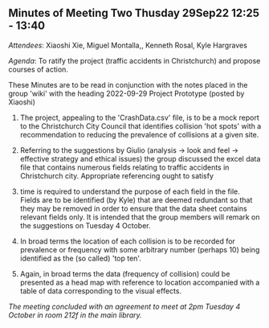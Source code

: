 ## Minutes of Meeting Two	Thusday 29Sep22	12:25 - 13:40

*Attendees*:	Xiaoshi Xie, Miguel Montalla,, Kenneth Rosal, Kyle Hargraves

*Agenda*: 	To ratify the project (traffic accidents in Christchurch) and propose courses of action.

These Minutes are to be read in conjunction with the notes placed in the group 'wiki' with the heading 2022-09-29 Project Prototype (posted by Xiaoshi)

1. The project, appealing to the 'CrashData.csv' file, is to be a mock report to the Christchurch City Council
that identifies collision 'hot spots' with a recommendation to reducing the prevalence of collisions at a 
given site. 

1. Referring to the suggestions by Giulio (analysis -> look and feel -> effective strategy and ethical issues)
the group discussed the excel data file that contains numerous fields relating to traffic accidents in Christchurch
city. Appropriate referencing ought to satisfy 

1. time is required to understand the purpose of each field in the file. Fields are to be identified (by Kyle) that
are deemed redundant so that they may be removed in order to ensure that the data sheet contains relevant fields
only. It is intended that the group members will remark on the suggestions on Tuesday 4 October.

1. In broad terms the location of each collision is to be recorded for prevalence or frequency with some arbitrary
number (perhaps 10) being identified as the (so called) 'top ten'. 

1. Again, in broad terms the data (frequency of collision) could be presented as a head map with reference to
location accompanied with a table of data corresponding to the visual effects. 

*The meeting concluded with an agreement to meet at 2pm Tuesday 4 October in room 212f in the main library.*

